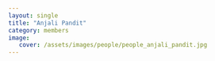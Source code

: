 ```yaml
---
layout: single
title: "Anjali Pandit"
category: members
image:
   cover: /assets/images/people/people_anjali_pandit.jpg
---
```


